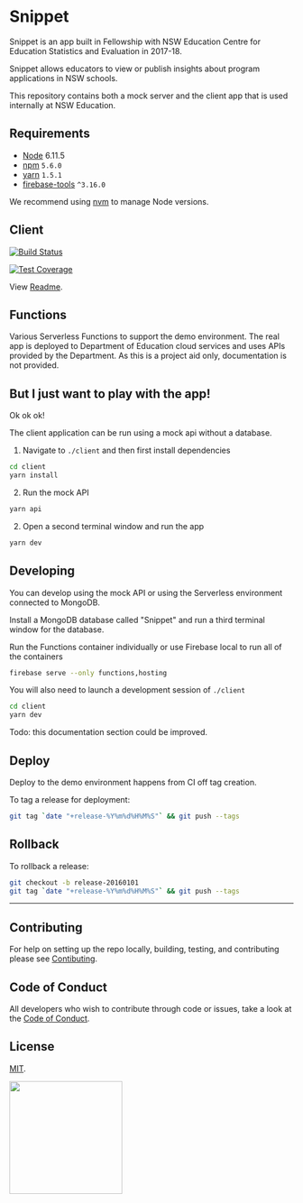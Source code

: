 # Snippet 

Snippet is an app built in Fellowship with NSW Education Centre for Education Statistics and Evaluation in 2017-18. 

Snippet allows educators to view or publish insights about program applications in NSW schools.

This repository contains both a mock server and the client app that is used internally at NSW Education. 


## Requirements

* [Node](https://nodejs.org/en/) 6.11.5
* [npm](http://npmjs.com/) `5.6.0`
* [yarn](https://yarnpkg.com) `1.5.1`
* [firebase-tools](https://www.npmjs.com/package/firebase-tools) `^3.16.0`

We recommend using [nvm](https://github.com/creationix/nvm) to manage Node versions.


## Client 

[![Build Status](https://travis-ci.org/CodeforAustralia/cese-snippet.svg?branch=master&)](https://travis-ci.org/CodeforAustralia/cese-snippet)

[![Test Coverage](https://api.codeclimate.com/v1/badges/2092e91a51aa5a067495/test_coverage)](https://codeclimate.com/github/CodeforAustralia/cese-snippet/test_coverage)

View [Readme](https://github.com/CodeforAustralia/cese-snippet/blob/master/client/README.md). 


## Functions 

Various Serverless Functions to support the demo environment. The real app is deployed to Department of Education cloud services and uses APIs provided by the Department. As this is a project aid only, documentation is not provided. 


## But I just want to play with the app! 

Ok ok ok! 

The client application can be run using a mock api without a database. 

1. Navigate to `./client` and then first install dependencies

```bash 
cd client
yarn install 
```

2. Run the mock API 

```bash 
yarn api
```

2. Open a second terminal window and run the app

```bash 
yarn dev
``` 


## Developing 

You can develop using the mock API or using the Serverless environment connected to MongoDB. 

Install a MongoDB database called "Snippet" and run a third terminal window for the database. 

Run the Functions container individually or use Firebase local to run all of the containers

```bash
firebase serve --only functions,hosting
```

You will also need to launch a development session of `./client`

```bash
cd client
yarn dev
```

Todo: this documentation section could be improved. 


## Deploy

Deploy to the demo environment happens from CI off tag creation.

To tag a release for deployment:

```bash
git tag `date "+release-%Y%m%d%H%M%S"` && git push --tags
```


## Rollback

To rollback a release:

```bash
git checkout -b release-20160101
git tag `date "+release-%Y%m%d%H%M%S"` && git push --tags
```


---

## Contributing

For help on setting up the repo locally, building, testing, and contributing
please see [Contibuting](https://github.com/CodeforAustralia/standards/blob/master/templates/CONTRIBUTING.md).

## Code of Conduct

All developers who wish to contribute through code or issues, take a look at the
[Code of Conduct](https://github.com/CodeforAustralia/standards/blob/master/templates/CODE_OF_CONDUCT.md).

## License

[MIT](https://github.com/CodeforAustralia/cese-snippet/blob/master/LICENSE).


<img src="https://codeforaustralia.org/wp-content/uploads/2017/11/Main-Logo-Black-1.png" width="200" />

